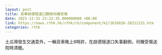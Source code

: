 ```yaml
---
layout: post
title: 貨車啟德隧道口翻側司機受傷
date: 2021-12-31 22:21:35.000000000 +08:00
link: https://news.rthk.hk/rthk/ch/component/k2/1626826-20211231.htm
categories: rthk
---
```


土瓜灣發生交通意外，一輛貨車晚上8時許，在啟德隧道口失事翻側，司機受傷送院時清醒。
